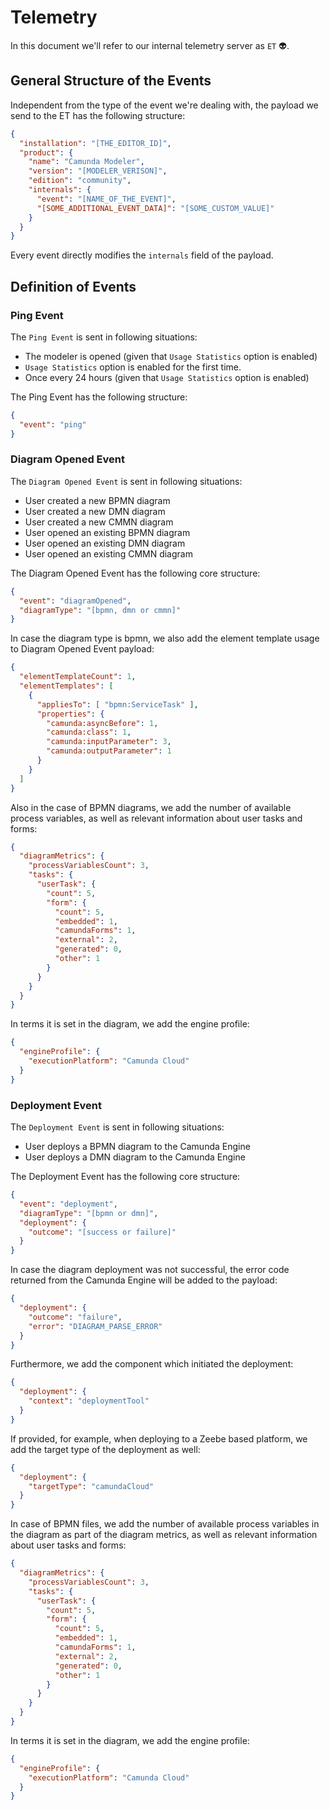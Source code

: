 # Telemetry

In this document we'll refer to our internal telemetry server as `ET` :alien:.

## General Structure of the Events
Independent from the type of the event we're dealing with, the payload we send to the ET has the following structure:
```json
{
  "installation": "[THE_EDITOR_ID]",
  "product": {
    "name": "Camunda Modeler",
    "version": "[MODELER_VERISON]",
    "edition": "community",
    "internals": {
      "event": "[NAME_OF_THE_EVENT]",
      "[SOME_ADDITIONAL_EVENT_DATA]": "[SOME_CUSTOM_VALUE]"
    }
  }
}
```

Every event directly modifies the `internals` field of the payload.

## Definition of Events

### Ping Event
The `Ping Event` is sent in following situations:

 - The modeler is opened (given that `Usage Statistics` option is enabled)
 - `Usage Statistics` option is enabled for the first time.
 - Once every 24 hours (given that `Usage Statistics` option is enabled)

The Ping Event has the following structure:
```json
{
  "event": "ping"
}
```

### Diagram Opened Event
The `Diagram Opened Event` is sent in following situations:

 - User created a new BPMN diagram
 - User created a new DMN diagram
 - User created a new CMMN diagram
 - User opened an existing BPMN diagram
 - User opened an existing DMN diagram
 - User opened an existing CMMN diagram

The Diagram Opened Event has the following core structure:
```json
{
  "event": "diagramOpened",
  "diagramType": "[bpmn, dmn or cmmn]"
}
```

In case the diagram type is bpmn, we also add the element template usage to
Diagram Opened Event payload:

```json
{
  "elementTemplateCount": 1,
  "elementTemplates": [
    {
      "appliesTo": [ "bpmn:ServiceTask" ],
      "properties": {
        "camunda:asyncBefore": 1,
        "camunda:class": 1,
        "camunda:inputParameter": 3,
        "camunda:outputParameter": 1
      }
    }
  ]
}
```

Also in the case of BPMN diagrams, we add the number of available process variables,
as well as relevant information about user tasks and forms:

```json
{
  "diagramMetrics": {
    "processVariablesCount": 3,
    "tasks": {
      "userTask": {
        "count": 5,
        "form": {
          "count": 5,
          "embedded": 1,
          "camundaForms": 1,
          "external": 2,
          "generated": 0,
          "other": 1
        }
      }
    }
  }
}
```

In terms it is set in the diagram, we add the engine profile:

```json
{
  "engineProfile": {
    "executionPlatform": "Camunda Cloud"
  }
}
```

### Deployment Event
The `Deployment Event` is sent in following situations:

 - User deploys a BPMN diagram to the Camunda Engine
 - User deploys a DMN diagram to the Camunda Engine

The Deployment Event has the following core structure:
```json
{
  "event": "deployment",
  "diagramType": "[bpmn or dmn]",
  "deployment": {
    "outcome": "[success or failure]"
  }
}
```

In case the diagram deployment was not successful, the error code returned from the Camunda Engine will be added to the payload:

```json
{
  "deployment": {
    "outcome": "failure",
    "error": "DIAGRAM_PARSE_ERROR"
  }
}
```

Furthermore, we add the component which initiated the deployment:

```json
{
  "deployment": {
    "context": "deploymentTool"
  }
}
```

If provided, for example, when deploying to a Zeebe based platform, we add the target type of the deployment as well:

```json
{
  "deployment": {
    "targetType": "camundaCloud"
  }
}
```

In case of BPMN files, we add the number of available process variables in the diagram as part of the diagram metrics,
as well as relevant information about user tasks and forms:

```json
{
  "diagramMetrics": {
    "processVariablesCount": 3,
    "tasks": {
      "userTask": {
        "count": 5,
        "form": {
          "count": 5,
          "embedded": 1,
          "camundaForms": 1,
          "external": 2,
          "generated": 0,
          "other": 1
        }
      }
    }
  }
}
```

In terms it is set in the diagram, we add the engine profile:

```json
{
  "engineProfile": {
    "executionPlatform": "Camunda Cloud"
  }
}
```
